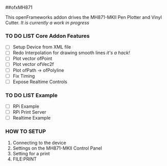 ##ofxMH871

This openFrameworks addon drives the MH871-MKII Pen Plotter and Vinyl Cutter. 
_It is currently a work in progress_

### TO DO LIST Core Addon Features
- [ ] Setup Device from XML file
- [ ] Redo Interpolation for drawing smooth lines _it's a hack!_
- [ ] Plot vector ofPoint 
- [ ] Plot vector ofVec2f
- [ ] Plot ofPath -> ofPolyline
- [ ] Fix Timing
- [ ] Expose Realtime Controls 

### TO DO LIST Example

- [ ] RPi Example
- [ ] RPi Print Server
- [ ] Realtime Example

### HOW TO SETUP 

1. Connecting to the device
2. Settings on the MH871-MKII Control Panel
3. Setting for a print
4. FILE:PRINT
